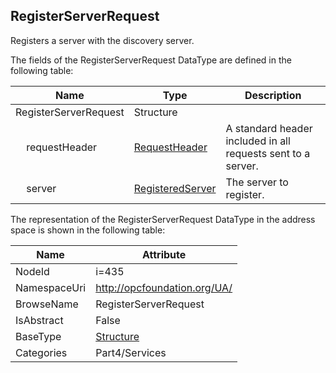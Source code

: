 <!-- datatype -->
## RegisterServerRequest
Registers a server with the discovery server.  
<!-- end of description -->
The fields of the RegisterServerRequest DataType are defined in the following table:  

|Name|Type|Description|
|---|---|---|
|RegisterServerRequest|Structure||
|&nbsp;&nbsp;&nbsp;&nbsp;requestHeader|[RequestHeader](../../../Part4/Services/RequestHeader/readme.md)|A standard header included in all requests sent to a server.|
|&nbsp;&nbsp;&nbsp;&nbsp;server|[RegisteredServer](../../../Part4/DataTypes/RegisteredServer/readme.md)|The server to register.|

The representation of the RegisterServerRequest DataType in the address space is shown in the following table:  

|Name|Attribute|
|---|---|
|NodeId|i=435|
|NamespaceUri|http://opcfoundation.org/UA/|
|BrowseName|RegisterServerRequest|
|IsAbstract|False|
|BaseType|[Structure](../../../Part3/DataTypes/Structure/readme.md)|
|Categories|Part4/Services|

